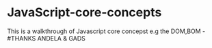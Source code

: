 # JavaScript-core-concepts
This is a walkthrough of Javascript core concepst e.g the DOM,BOM - #THANKS ANDELA &amp; GADS
